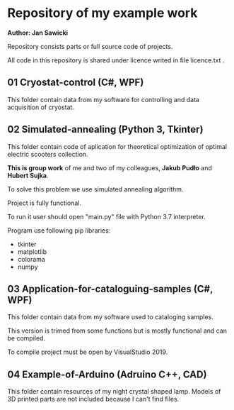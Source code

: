 # Repository of my example work

**Author: Jan Sawicki**


Repository consists parts or full source code of projects.

All code in this repository is shared under licence writed in file licence.txt .

## 01 Cryostat-control (C#, WPF)

This folder contain data from my software for controlling and data acquisition of cryostat.



## 02 Simulated-annealing (Python 3, Tkinter)

This folder contain code of aplication for theoretical optimization of optimal electric scooters collection.

**This is group work** of me and two of my colleagues, **Jakub Pudło** and **Hubert Sujka**.

To solve this problem we use simulated annealing algorithm.

Project is fully functional.

To run it user should open "main.py" file with Python 3.7 interpreter.

Program use following pip libraries:
- tkinter
- matplotlib
- colorama
- numpy

## 03 Application-for-cataloguing-samples (C#, WPF)

This folder contain data from my software used to cataloging samples.

This version is trimed from some functions but is mostly functional and can be compiled.

To compile project must be open by VisualStudio 2019.

## 04 Example-of-Arduino (Adruino C++, CAD)

This folder contain resources of my night crystal shaped lamp.
Models of 3D printed parts are not included because I can't find files.